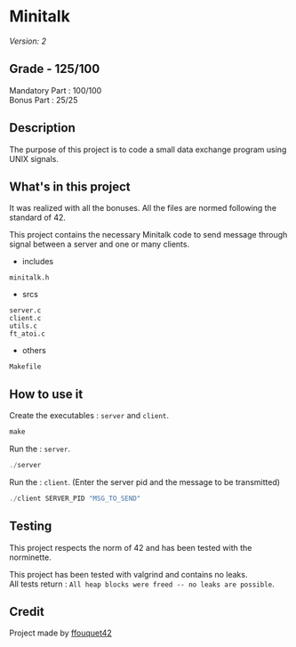 # Minitalk

*Version: 2*

## Grade - 125/100

Mandatory Part : 100/100  
Bonus Part : 25/25

## Description

The purpose of this project is to code a small data exchange program using UNIX signals.

## What's in this project

It was realized with all the bonuses. All the files are normed following the standard of 42.

This project contains the necessary Minitalk code to send message through signal between a server and one or many clients.

* includes

`minitalk.h`  

* srcs

`server.c`  
`client.c`  
`utils.c`  
`ft_atoi.c`  

* others

`Makefile`  

## How to use it

Create the executables : `server` and `client`.
```javascript
make
```
Run the : `server`.  
```javascript
./server
```
Run the : `client`. (Enter the server pid and the message to be transmitted)
```javascript
./client SERVER_PID "MSG_TO_SEND"
```

## Testing

This project respects the norm of 42 and has been tested with the norminette.  

This project has been tested with valgrind and contains no leaks.  
All tests return : `All heap blocks were freed -- no leaks are possible`.  
 
## Credit

Project made by [ffouquet42](https://github.com/ffouquet42)